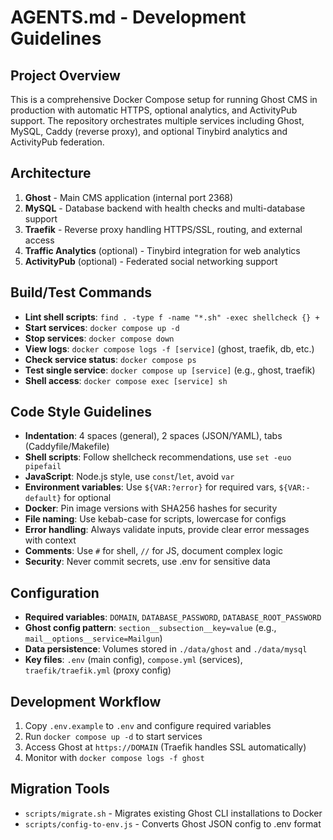 # AGENTS.md - Development Guidelines

## Project Overview
This is a comprehensive Docker Compose setup for running Ghost CMS in production with automatic HTTPS, optional analytics, and ActivityPub support. The repository orchestrates multiple services including Ghost, MySQL, Caddy (reverse proxy), and optional Tinybird analytics and ActivityPub federation.

## Architecture
1. **Ghost** - Main CMS application (internal port 2368)
2. **MySQL** - Database backend with health checks and multi-database support
3. **Traefik** - Reverse proxy handling HTTPS/SSL, routing, and external access
4. **Traffic Analytics** (optional) - Tinybird integration for web analytics
5. **ActivityPub** (optional) - Federated social networking support

## Build/Test Commands
- **Lint shell scripts**: `find . -type f -name "*.sh" -exec shellcheck {} +`
- **Start services**: `docker compose up -d`
- **Stop services**: `docker compose down`
- **View logs**: `docker compose logs -f [service]` (ghost, traefik, db, etc.)
- **Check service status**: `docker compose ps`
- **Test single service**: `docker compose up [service]` (e.g., ghost, traefik)
- **Shell access**: `docker compose exec [service] sh`

## Code Style Guidelines
- **Indentation**: 4 spaces (general), 2 spaces (JSON/YAML), tabs (Caddyfile/Makefile)
- **Shell scripts**: Follow shellcheck recommendations, use `set -euo pipefail`
- **JavaScript**: Node.js style, use `const`/`let`, avoid `var`
- **Environment variables**: Use `${VAR:?error}` for required vars, `${VAR:-default}` for optional
- **Docker**: Pin image versions with SHA256 hashes for security
- **File naming**: Use kebab-case for scripts, lowercase for configs
- **Error handling**: Always validate inputs, provide clear error messages with context
- **Comments**: Use `#` for shell, `//` for JS, document complex logic
- **Security**: Never commit secrets, use .env for sensitive data

## Configuration
- **Required variables**: `DOMAIN`, `DATABASE_PASSWORD`, `DATABASE_ROOT_PASSWORD`
- **Ghost config pattern**: `section__subsection__key=value` (e.g., `mail__options__service=Mailgun`)
- **Data persistence**: Volumes stored in `./data/ghost` and `./data/mysql`
- **Key files**: `.env` (main config), `compose.yml` (services), `traefik/traefik.yml` (proxy config)

## Development Workflow
1. Copy `.env.example` to `.env` and configure required variables
2. Run `docker compose up -d` to start services
3. Access Ghost at `https://DOMAIN` (Traefik handles SSL automatically)
4. Monitor with `docker compose logs -f ghost`

## Migration Tools
- `scripts/migrate.sh` - Migrates existing Ghost CLI installations to Docker
- `scripts/config-to-env.js` - Converts Ghost JSON config to .env format